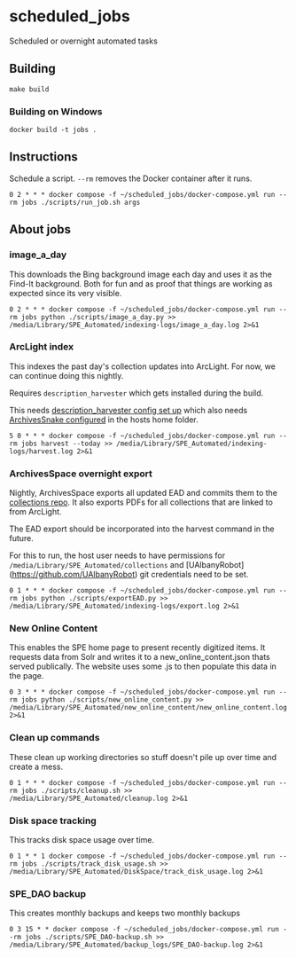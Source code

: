 # scheduled_jobs
Scheduled or overnight automated tasks

## Building

```
make build
```

### Building on Windows
```
docker build -t jobs .
```

## Instructions

Schedule a script. `--rm` removes the Docker container after it runs.

```
0 2 * * * docker compose -f ~/scheduled_jobs/docker-compose.yml run --rm jobs ./scripts/run_job.sh args
```

## About jobs

### image_a_day

This downloads the Bing background image each day and uses it as the Find-It background. Both for fun and as proof that things are working as expected since its very visible.

```
0 2 * * * docker compose -f ~/scheduled_jobs/docker-compose.yml run --rm jobs python ./scripts/image_a_day.py >> /media/Library/SPE_Automated/indexing-logs/image_a_day.log 2>&1
```
### ArcLight index

This indexes the past day's collection updates into ArcLight. For now, we can continue doing this nightly.

Requires `description_harvester` which gets installed during the build.

This needs [description_harvester config set up](https://github.com/UAlbanyArchives/description_harvester#installation) which also needs [ArchivesSnake configured](https://github.com/archivesspace-labs/ArchivesSnake?tab=readme-ov-file#configuration) in the hosts home folder.

```
5 0 * * * docker compose -f ~/scheduled_jobs/docker-compose.yml run --rm jobs harvest --today >> /media/Library/SPE_Automated/indexing-logs/harvest.log 2>&1
```

### ArchivesSpace overnight export

Nightly, ArchivesSpace exports all updated EAD and commits them to the [collections repo](https://github.com/UAlbanyArchives/collections). It also exports PDFs for all collections that are linked to from ArcLight.

The EAD export should be incorporated into the harvest command in the future.

For this to run, the host user needs to have permissions for `/media/Library/SPE_Automated/collections` and [UAlbanyRobot]
(https://github.com/UAlbanyRobot) git credentials need to be set.

```
0 1 * * * docker compose -f ~/scheduled_jobs/docker-compose.yml run --rm jobs python ./scripts/exportEAD.py >> /media/Library/SPE_Automated/indexing-logs/export.log 2>&1
```

### New Online Content

This enables the SPE home page to present recently digitized items. It requests data from Solr and writes it to a new_online_content.json thats served publically. The website uses some .js to then populate this data in the page.

```
0 3 * * * docker compose -f ~/scheduled_jobs/docker-compose.yml run --rm jobs python ./scripts/new_online_content.py >> /media/Library/SPE_Automated/new_online_content/new_online_content.log 2>&1
```

### Clean up commands

These clean up working directories so stuff doesn't pile up over time and create a mess.

```
0 1 * * * docker compose -f ~/scheduled_jobs/docker-compose.yml run --rm jobs ./scripts/cleanup.sh >> /media/Library/SPE_Automated/cleanup.log 2>&1
```

### Disk space tracking

This tracks disk space usage over time.

```
0 1 * * 1 docker compose -f ~/scheduled_jobs/docker-compose.yml run --rm jobs ./scripts/track_disk_usage.sh >> /media/Library/SPE_Automated/DiskSpace/track_disk_usage.log 2>&1
```

### SPE_DAO backup

This creates monthly backups and keeps two monthly backups

```
0 3 15 * * docker compose -f ~/scheduled_jobs/docker-compose.yml run --rm jobs ./scripts/SPE_DAO-backup.sh >> /media/Library/SPE_Automated/backup_logs/SPE_DAO-backup.log 2>&1
```
